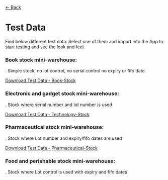 [← Back](README.md)

# Test Data  

Find below different test data.  Select one of them and import into the App to start testing and see the look and feel.

### Book stock mini-warehouse:  
.  Simple stock, no lot control, no serial control no expiry or fifo date.

[Download Test Data - Book-Stock ](asset/Books-Stock-Data.xls)  

### Electronic and gadget stock mini-warehouse:  
.  Stock where serial number and lot number is used

[Download Test Data - Technology-Stock ](asset/Technology-Stock-Data.xls)  

### Pharmaceutical stock mini-warehouse:  
.  Stock where Lot number and expiry/fifo dates are used

[Download Test Data - Pharmaceutical-Stock ](asset/Pharmaceutical-Stock-Data.xlsx)  


### Food and perishable stock mini-warehouse:  
.  Stock where Lot control is used with expiry and fifo dates
